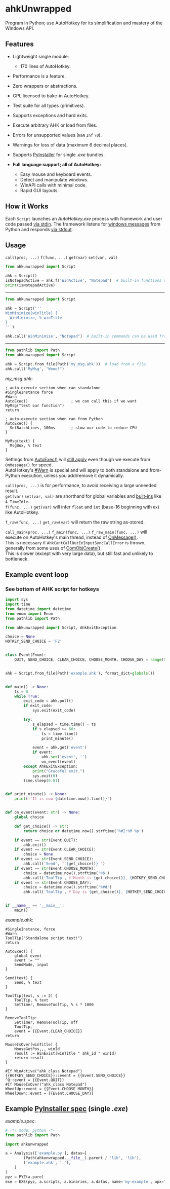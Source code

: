 # ahkUnwrapped
Program in Python; use AutoHotkey for its simplification and mastery of the Windows API.

## Features
* Lightweight single module:
  * 170 lines of AutoHotkey.
* Performance is a feature.
* Zero wrappers or abstractions.
* GPL licensed to bake-in AutoHotkey.
* Test suite for all types (primitives).
* Supports exceptions and hard exits.
* Execute arbitrary AHK or load from files.
* Errors for unsupported values (`NaN` `Inf` `\0`).
* Warnings for loss of data (maximum 6 decimal places).
* Supports [PyInstaller](https://www.pyinstaller.org/) for single _.exe_ bundles.


* **Full language support; all of AutoHotkey:**
  * Easy mouse and keyboard events.
  * Detect and manipulate windows.
  * WinAPI calls with minimal code.
  * Rapid GUI layouts.

## How it Works
Each `Script` launches an _AutoHotkey.exe_ process with framework and user code passed [via stdin](https://www.autohotkey.com/docs/AHKL_ChangeLog.htm#v1.1.17.00). The framework listens for [windows messages](https://www.autohotkey.com/docs/commands/OnMessage.htm) from Python and responds [via stdout](https://docs.python.org/3.7/library/subprocess.html).

## Usage
`call(proc, ...)` `f(func, ...)` `get(var)` `set(var, val)`  

```python
from ahkunwrapped import Script

ahk = Script()
isNotepadActive = ahk.f('WinActive', "Notepad")  # built-in functions are directly callable
print(isNotepadActive)
```
---
```python
from ahkunwrapped import Script

ahk = Script('''
WinMinimize(winTitle) {
  WinMinimize, % winTitle
}
''')

ahk.call('WinMinimize', "Notepad")  # built-in commands can be used from functions
```
---
```python
from pathlib import Path
from ahkunwrapped import Script

ahk = Script.from_file(Path('my_msg.ahk'))  # load from a file
ahk.call('MyMsg', "Wooo!")
```

_my_msg.ahk_:
```autohotkey
; auto-execute section when ran standalone
#SingleInstance force
#Warn
AutoExec()                   ; we can call this if we want
MyMsg("test our function")
return

; auto-execute section when ran from Python
AutoExec() {
  SetBatchLines, 100ms       ; slow our code to reduce CPU
}

MyMsg(text) {
  MsgBox, % text
}
```

Settings from [AutoExec()](https://www.autohotkey.com/docs/Scripts.htm#auto) will [still apply](https://www.autohotkey.com/docs/commands/OnMessage.htm#Remarks) even though we execute from `OnMessage()` for speed.  
AutoHotkey's [#Warn](https://www.autohotkey.com/docs/commands/_Warn.htm#Remarks) is special and will apply to both standalone and from-Python execution, unless you add/remove it dynamically.

`call(proc, ...)` is for performance, to avoid receiving a large unneeded result.  
`get(var)` `set(var, val)` are shorthand for global variables and [built-ins](https://www.autohotkey.com/docs/Variables.htm#BuiltIn) like `A_TimeIdle`.  
`f(func, ...)` `get(var)` will infer `float` and `int` (base-16 beginning with `0x`) like AutoHotkey.  

`f_raw(func, ...)` `get_raw(var)` will return the raw string as-stored.  

`call_main(proc, ...)` `f_main(func, ...)` `f_raw_main(func, ...)` will execute on AutoHotkey's main thread, instead of [OnMessage()](https://www.autohotkey.com/docs/commands/OnMessage.htm#Remarks).  
This is necessary if `AhkCantCallOutInInputSyncCallError` is thrown, generally from some uses of [ComObjCreate()](https://www.autohotkey.com/docs/commands/ComObjCreate.htm).  
This is slower (except with very large data), but still fast and unlikely to bottleneck.

## Example event loop
### See bottom of AHK script for hotkeys

```python
import sys
import time
from datetime import datetime
from enum import Enum
from pathlib import Path

from ahkunwrapped import Script, AhkExitException

choice = None
HOTKEY_SEND_CHOICE = 'F2'


class Event(Enum):
    QUIT, SEND_CHOICE, CLEAR_CHOICE, CHOOSE_MONTH, CHOOSE_DAY = range(5)


ahk = Script.from_file(Path('example.ahk'), format_dict=globals())


def main() -> None:
    ts = 0
    while True:
        exit_code = ahk.poll()
        if exit_code:
            sys.exit(exit_code)

        try:
            s_elapsed = time.time() - ts
            if s_elapsed >= 60:
                ts = time.time()
                print_minute()

            event = ahk.get('event')
            if event:
                ahk.set('event', '')
                on_event(event)
        except AhkExitException:
            print("Graceful exit.")
            sys.exit(0)
        time.sleep(0.01)


def print_minute() -> None:
    print(f'It is now {datetime.now().time()}')


def on_event(event: str) -> None:
    global choice

    def get_choice() -> str:
        return choice or datetime.now().strftime('%#I:%M %p')

    if event == str(Event.QUIT):
        ahk.exit()
    if event == str(Event.CLEAR_CHOICE):
        choice = None
    if event == str(Event.SEND_CHOICE):
        ahk.call('Send', f'{get_choice()} ')
    if event == str(Event.CHOOSE_MONTH):
        choice = datetime.now().strftime('%b')
        ahk.call('ToolTip', f'Month is {get_choice()}, {HOTKEY_SEND_CHOICE} to insert.')
    if event == str(Event.CHOOSE_DAY):
        choice = datetime.now().strftime('%#d')
        ahk.call('ToolTip', f'Day is {get_choice()}, {HOTKEY_SEND_CHOICE} to insert.')


if __name__ == '__main__':
    main()
```

_example.ahk_:
```autohotkey
#SingleInstance, force
#Warn
ToolTip("Standalone script test!")
return

AutoExec() {
    global event
    event := ""
    SendMode, input
}

Send(text) {
    Send, % text
}

ToolTip(text, s := 2) {
    ToolTip, % text
    SetTimer, RemoveToolTip, % s * 1000
}

RemoveToolTip:
    SetTimer, RemoveToolTip, off
    ToolTip,
    event = {{Event.CLEAR_CHOICE}}
return

MouseIsOver(winTitle) {
    MouseGetPos,,, winId
    result := WinExist(winTitle " ahk_id " winId)
    return result
}

#If WinActive("ahk_class Notepad")
{{HOTKEY_SEND_CHOICE}}::event = {{Event.SEND_CHOICE}}
^Q::event = {{Event.QUIT}}
#If MouseIsOver("ahk_class Notepad")
WheelUp::event = {{Event.CHOOSE_MONTH}}
WheelDown::event = {{Event.CHOOSE_DAY}}
```

## Example [PyInstaller spec](https://pyinstaller.readthedocs.io/en/stable/spec-files.html) (single _.exe_)
_example.spec_:

```python
# -*- mode: python -*-
from pathlib import Path

import ahkunwrapped

a = Analysis(['example.py'], datas=[
        (Path(ahkunwrapped.__file__).parent / 'lib', 'lib'),
        ('example.ahk', '.'),
    ]
)
pyz = PYZ(a.pure)
exe = EXE(pyz, a.scripts, a.binaries, a.datas, name='my-example', upx=True, console=False)
```